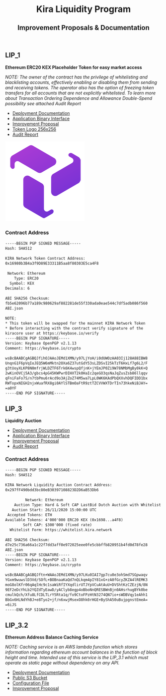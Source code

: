 <div align="center">
  <h1>Kira Liquidity Program</h1>
  <h2>Improvement Proposals & Documentation</h2>
  <br/>  
</div>

## LIP_1

**Ethereum ERC20 KEX Placeholder Token for easy market access**

_NOTE: The owner of the contract has the privilege of whitelisting and blacklisting accounts, effectively enabling or disabling them from sending and receiving tokens. The operator also has the option of freezing token transfers for all accounts that are not explicitly whitelisted. To learn more about Transaction Ordering Dependence and    Allowance Double-Spend possibility see attached Audit Report_

* [Deployment Documentation](./LIP_1/README.md)
* [Application Binary Interface](./LIP_1/ABI.json)
* [Improvement Proposal](https://github.com/KiraCore/docs/blob/master/spec/liquidity-program/lip_1.md)
* [Token Logo 256x256](./LIP_1/doc/KEX-256x256.png)
* [Audit Report](./LIP_1/audit.pdf)

![picture 1](./LIP_1/doc/KEX-256x256.png)  

### Contract Address

```
-----BEGIN PGP SIGNED MESSAGE-----
Hash: SHA512

KIRA Network Token Contract Address:
0x16980b3B4a3f9D89E33311B5aa8f80303E5ca4F8

 Network: Ethereum
    Type: ERC20
  Symbol: KEX
Decimals: 6

ABI SHA256 Checksum:
fb5e62096b77a189c980629af882281de55f330ada0eae544c7df5adb086f560  ABI.json

NOTE: 
* This token will be swapped for the mainnet KIRA Network Token 
* Before interacting with the contract verify signature of the kiracore user at https://keybase.io/verify
-----BEGIN PGP SIGNATURE-----
Version: Keybase OpenPGP v2.1.13
Comment: https://keybase.io/crypto

wsBcBAABCgAGBQJfihOJAAoJEMd1XMN/y97LjYoH/i0dUWOzAA03Ij128A88IBW8
UnqnG1F6pVqIoJEQ5W6mMktn2OXa6Z37utGdY53sLZDSvI25kTzT6HxLf7g6L2/F
g3tUoyXLKP8N0mfrjWLDZTF6Trk6K4wspQfjnK+jYEmJP0Zi9W78NMbMgBy0kK+Q
2wKinOVCj5A3/gbcs4pG45KWPwrDIHXT2k0HaIc2qeGO3qsNaJqZusZsb86llqqv
qFniFaFo7S/n7tbPmu6rAcd9o3AjZoZ74M5wa7LpL0WK6KAdPbQXXvhDQFIDD1bx
RWTopxNIGH2njxWuafRX8gi0AYlSTBmOaFtR9ztTZCVVWXTDrTIn73hkeNiBJAY=
=a0YF
-----END PGP SIGNATURE-----

```

## LIP_3

**Liquidity Auction**

* [Deployment Documentation](./LIP_3/README.md)
* [Application Binary Interface](./LIP_3/ABI.json)
* [Improvement Proposal](https://github.com/KiraCore/docs/blob/master/spec/liquidity-program/lip_3.md)
* [Audit Report](./LIP_3/audit.pdf)
  
### Contract Address

```
-----BEGIN PGP SIGNED MESSAGE-----
Hash: SHA512

KIRA Network Liquidity Auction Contract Address:
0x297fF490bdd3bc80eB30397108823D2D6aB53Db6

         Network: Ethereum
    Auction Type: Hard & Soft CAP LastBid Dutch Auction with Whitelist
   Auction Start: 26/11/2020 15:00:00 UTC
 Accepted Tokens: ETH
Available Tokens: 4'000'000 ERC20 KEX (0x1698...a4F8)
        Soft CAP: $300'000 (fixed rate)
  Whitelist Form: https://whitelist.kira.network

ABI SHA256 Checksum:
d7e25c736a66a1c22f7dd3aff0e972025eee0fe5cbbffb820951b4fd0d78fe28  ABI.json
-----BEGIN PGP SIGNATURE-----
Version: Keybase OpenPGP v2.1.13
Comment: https://keybase.io/crypto

wsBcBAABCgAGBQJftn+WAAoJEMd1XMN/y97LKu0IAI7gp7cu0e3ohSmd7SGpwaqv
YGxm9wuwslD3Vd/SOfL+BOBnaaKaQd7nQLkqm4pIY81xG+zA0fGcyZKZA4lREMK3
moG8olKfr06qAqlHc9c1saWiRfIYXqdlirUTJYpVCuAtAuU+DVShtKzCZEzjN/8N
9EF2eDcYhLb2YQZdTyEawD/yAClyb8egp4oBboNnQRESBWnBjn0AHsrhugBYk0be
cmulkQch/Xfu8LfCDLTLrY5Rta1q/fo9CtoFPzHtN3274QN7io+sWDBVqy1eAhh1
BbGx6HLNdYhBJ+e8Tyo2+jf/n6xwjMsexO8hk0rHGE+ByShA50uBujpgnstEmeA=
=6iJS
-----END PGP SIGNATURE-----
```

## LIP_3.2

**Ethereum Address Balance Caching Service**

_NOTE: Caching service is an AWS lambda function which stores information regarding ethereum account balances in the function of block height and time. Intended use of this service is the LIP_3.1 which must operate as static page without dependency on any API._

* [Deployment Documentation](./LIP_3.2/README.md)
* [Public S3 Bucket](https://oracle.kira.network/)
* [Configuration File](https://github.com/KiraCore/cfg/blob/main/EthereumOracle/env-mainnet)
* [Improvement Proposal](https://github.com/KiraCore/docs/blob/master/spec/liquidity-program/lip_3.2.md)